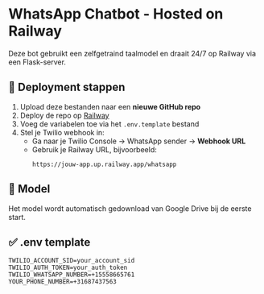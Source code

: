 
# WhatsApp Chatbot - Hosted on Railway

Deze bot gebruikt een zelfgetraind taalmodel en draait 24/7 op Railway via een Flask-server.

## 🚀 Deployment stappen

1. Upload deze bestanden naar een **nieuwe GitHub repo**
2. Deploy de repo op [Railway](https://railway.app)
3. Voeg de variabelen toe via het `.env.template` bestand
4. Stel je Twilio webhook in:
   - Ga naar je Twilio Console → WhatsApp sender → **Webhook URL**
   - Gebruik je Railway URL, bijvoorbeeld:
     ```
     https://jouw-app.up.railway.app/whatsapp
     ```

## 🧠 Model
Het model wordt automatisch gedownload van Google Drive bij de eerste start.

## ✅ .env template

```env
TWILIO_ACCOUNT_SID=your_account_sid
TWILIO_AUTH_TOKEN=your_auth_token
TWILIO_WHATSAPP_NUMBER=+15558665761
YOUR_PHONE_NUMBER=+31687437563
```

